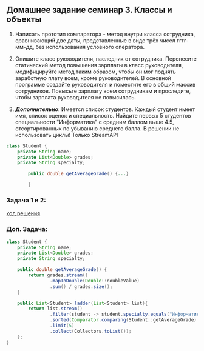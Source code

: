 ## Домашнее задание семинар 3. Классы и объекты

1. Написать прототип компаратора - метод внутри класса сотрудника, сравнивающий две даты, представленные в виде трёх чисел гггг-мм-дд, без использования условного оператора.

2. Опишите класс руководителя, наследник от сотрудника. Перенесите статический метод повышения зарплаты в класс руководителя, модифицируйте метод таким образом, чтобы он мог поднять заработную плату всем, кроме руководителей. В основной программе создайте руководителя и поместите его в общий массив сотрудников. Повысьте зарплату всем сотрудникам и проследите, чтобы зарплата руководителя не повысилась.

3. **_Дополнительно_**: Имеется список студентов. Каждый студент имеет имя, список оценок и специальность.
   Найдите первых 5 студентов специальности "Информатика" с средним баллом выше 4.5, отсортированных по убыванию среднего балла.
   В решении не использовать циклы! Только StreamAPI

```Java
class Student {
    private String name;
    private List<Double> grades;
    private String specialty;

        public double getAverageGrade() {...}

        }
```

### Задача 1 и 2:

[код решения](./Task1_2/Main.java)

### Доп. Задача:

```Java
class Student {
    private String name;
    private List<Double> grades;
    private String specialty;

    public double getAverageGrade() {
        return grades.stream()
                .mapToDouble(Double::doubleValue)
                .sum() / grades.size();
    }

    public List<Student> ladder(List<Student> list){
        return list.stream()
                .filter(student -> student.specialty.equals("Информатика") && getAverageGrade() > 4.5)
                .sorted(Comparator.comparing(Student::getAverageGrade).reversed())
                .limit(5)
                .collect(Collectors.toList());
    };
}

```

